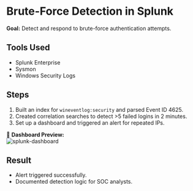 # Brute-Force Detection in Splunk

**Goal:** Detect and respond to brute-force authentication attempts.

## Tools Used
- Splunk Enterprise  
- Sysmon  
- Windows Security Logs  

## Steps
1. Built an index for `wineventlog:security` and parsed Event ID 4625.
2. Created correlation searches to detect >5 failed logins in 2 minutes.
3. Set up a dashboard and triggered an alert for repeated IPs.

📸 **Dashboard Preview:**  
![splunk-dashboard](./dashboard-screenshot.png)

## Result
- Alert triggered successfully.
- Documented detection logic for SOC analysts.

